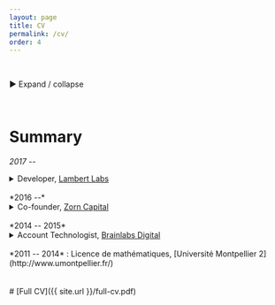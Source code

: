 ```yaml
---
layout: page
title: CV
permalink: /cv/
order: 4
---
```


<br>
<p>&#9658; Expand / collapse</p>
<br>

# Summary

*2017 --*
<details> 
  <summary>Developer, <a href="https://lambertlabs.com/">Lambert Labs</a></summary>
  <br>
  Established team member
  <ul>
  <li>Implement bug fixes, features; refactoring</li>
  <li>POCs</li>
  <li>Mix of independent, collaborative work (pair programming, code review)</li>
  <li>Juggling multiple tickets</li>
  <li>Adherence to developer workflow</li>
  <li>Testing, QA</li>
  <li>Writing documentation</li>
  <li>Daily stand-up, biweekly sprint-planning / retrospective</li>
  </ul> 
  Frontend
  <ul>
  <li>AngularJS</li>
  </ul> 
  Backend
  <ul>
  <li>Python</li>
  <li>Microservices (Kafka, ZeroMQ, PostgreSQL, Elasticsearch, REST API)</li>
  <li>API integrations (publishing: Wordpress, Twitter, Facebook; trending: SharedCount; email: Mailgun)</li>
  <li>Scraping (Beautiful Soup)</li>
  </ul>
  Devops
  <ul>
  <li>Package management / virtual environment (conda)</li>
  <li>Containerisation (Docker)</li>
  <li>Continuous integration (Gitlab)</li>
  <li>Continuous delivery (Kubernetes, Google Cloud Platform)</li>
  <li>Logging / monitoring (Sentry, Kibana, Grafana, Prometheus)</li>
  </ul>
</details>

<br>
*2016 --*
<details> 
  <summary>Co-founder, <a href="https://zorncapital.com/">Zorn Capital</a></summary>
  <br>
  Solution architecture, business strategy, quantitative research
  <br>
  <br>
  <strong>V0:</strong>
  <br>
  <br>
  Backend
  <ul>
    <li>Python</li>
    <li>Data analysis (pandas, MySQL)</li>
    <li>API integrations (trading: OANDA)</li>
  </ul>
  Devops
  <ul>
  <li>pip, virtualenv</li>
  <li> AWS (EC2, CodeCommit)</li>
  </ul>
</details>

<br>
*2014 -- 2015*
<details> 
  <summary>Account Technologist, <a href="http://www.brainlabsdigital.com/">Brainlabs Digital</a></summary>
  <br>
  Mostly independent work in a more unstructured environment
  <br>
  <br>
  Backend
  <ul>
  <li>PHP, JavaScript</li>
  <li>Data pipelines (MySQL, Google Apps Script, AdWords scripts)</li>
  <li>API integrations (advertising: Google, Facebook, Microsoft, Response Tap)</li>
  </ul>
  Devops
  <ul>
  <li>On-site (Microsoft IIS)</li>
  </ul>
</details>

<br>
*2011 -- 2014*
:   Licence de mathématiques, [Université Montpellier 2](http://www.umontpellier.fr/)

<br>
<br>
<br>
# [Full CV]({{ site.url }}/full-cv.pdf)
